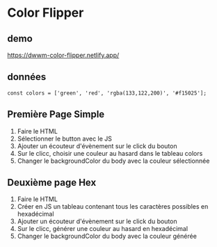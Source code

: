 # Color Flipper

## demo

https://dwwm-color-flipper.netlify.app/

## données

```
const colors = ['green', 'red', 'rgba(133,122,200)', '#f15025'];
```

## Première Page Simple

1. Faire le HTML
2. Sélectionner le button avec le JS
3. Ajouter un écouteur d'évènement sur le click du bouton
4. Sur le clicc, choisir une couleur au hasard dans le tableau colors
5. Changer le backgroundColor du body avec la couleur sélectionnée

## Deuxième page Hex

1. Faire le HTML
2. Créer en JS un tableau contenant tous les caractères possibles en hexadécimal
3. Ajouter un écouteur d'évènement sur le click du bouton
4. Sur le clicc, générer une couleur au hasard en hexadécimal
5. Changer le backgroundColor du body avec la couleur générée

